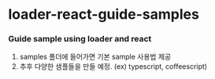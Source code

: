 # loader-react-guide-samples

### Guide sample using loader and react

1. samples 폴더에 들어가면 기본 sample 사용법 제공
2. 추후 다양한 샘플들을 만들 예정. (ex) typescript, coffeescript)
